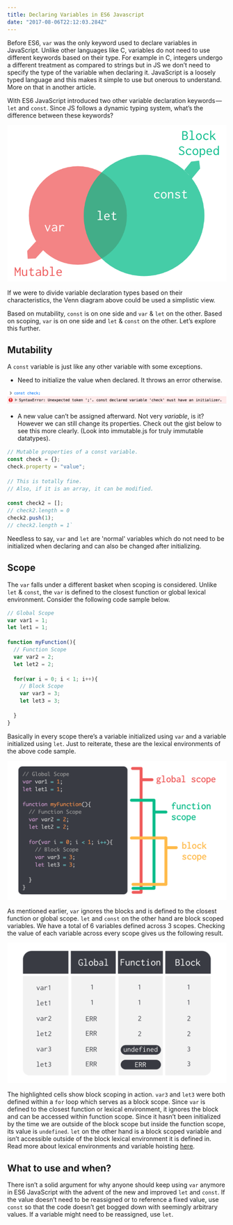 ```yaml
---
title: Declaring Variables in ES6 Javascript
date: "2017-08-06T22:12:03.284Z"
---
```


Before ES6, `var` was the only keyword used to declare variables in JavaScript.
Unlike other languages like C, variables do not need to use different keywords
based on their type. For example in C, integers undergo a different treatment
as compared to strings but in JS we don’t need to specify the type of the
variable when declaring it. JavaScript is a loosely typed language and this
makes it simple to use but onerous to understand. More on that in another
article.

With ES6 JavaScript introduced two other variable declaration keywords —`let`
and `const`. Since JS follows a dynamic typing system, what’s the difference
between these keywords?

![Venn Diagram](./image1.png)

If we were to divide variable declaration types based on their characteristics,
the Venn diagram above could be used a simplistic view.

Based on mutability, `const` is on one side and `var` & `let` on the other.
Based on scoping, `var` is on one side and `let` & `const` on the other. Let’s
explore this further.

## Mutability

A `const` variable is just like any other variable with some exceptions.

-   Need to initialize the value when declared. It throws an error otherwise.

![Syntax Error](./image2.png)

-   A new value can’t be assigned afterward. Not very _variable_, is it?
    However we can still change its properties. Check out the gist below to see
    this more clearly. (Look into immutable.js for truly immutable datatypes).

```js
// Mutable properties of a const variable.
const check = {};
check.property = "value";

// This is totally fine.
// Also, if it is an array, it can be modified.

const check2 = [];
// check2.length = 0
check2.push(1);
// check2.length = 1`
```

Needless to say, `var` and `let` are 'normal' variables which do not need to be
initialized when declaring and can also be changed after initializing.

## Scope

The `var` falls under a different basket when scoping is considered. Unlike
`let` & `const`, the `var` is defined to the closest function or global lexical
environment. Consider the following code sample below.

```js
// Global Scope
var var1 = 1;
let let1 = 1;

function myFunction(){
  // Function Scope
  var var2 = 2;
  let let2 = 2;

  for(var i = 0; i < 1; i++){
    // Block Scope
    var var3 = 3;
    let let3 = 3;

  }
}
```

Basically in every scope there’s a variable initialized using `var` and
a variable initialized using `let`. Just to reiterate, these are the lexical
environments of the above code sample.

![Scopes](./image3.png)

As mentioned earlier, `var` ignores the blocks and is defined to the closest
function or global scope. `let` and `const` on the other hand are block scoped
variables. We have a total of 6 variables defined across 3 scopes. Checking the
value of each variable across every scope gives us the following result.

![table of variables](./image4.png)

The highlighted cells show block scoping in action. `var3` and `let3` were both
defined within a `for` loop which serves as a block scope. Since `var` is
defined to the closest function or lexical environment, it ignores the block
and can be accessed within function scope. Since it hasn’t been initialized by
the time we are outside of the block scope but inside the function scope, its
value is `undefined`. `let` on the other hand is a block scoped variable and
isn’t accessible outside of the block lexical environment it is defined in.
Read more about lexical environments and variable hoisting [here](/hoisting-in-javascript).

## What to use and when?

There isn’t a solid argument for why anyone should keep using `var` anymore in
ES6 JavaScript with the advent of the new and improved `let` and `const`.
If the value doesn’t need to be reassigned or to reference a fixed value, use
`const` so that the code doesn’t get bogged down with seemingly arbitrary
values. If a variable might need to be reassigned, use `let`.
